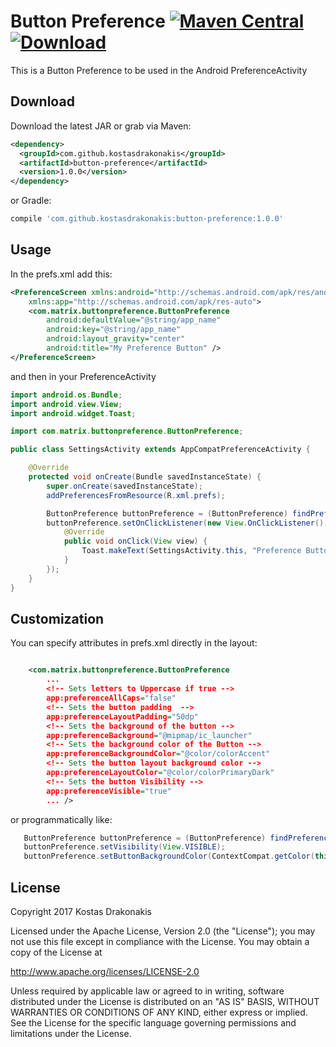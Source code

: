 # Button Preference [![Maven Central](https://img.shields.io/badge/Maven-button--preference-brightgreen.svg)](http://search.maven.org/#search%7Cga%7C1%7Ckostasdrakonakis) [![Download](https://api.bintray.com/packages/kdrakonakis/maven/button-preference/images/download.svg)](https://bintray.com/kdrakonakis/maven/button-preference/_latestVersion)

This is a Button Preference to be used in the Android PreferenceActivity

Download
--------

Download the latest JAR or grab via Maven:
```xml
<dependency>
  <groupId>com.github.kostasdrakonakis</groupId>
  <artifactId>button-preference</artifactId>
  <version>1.0.0</version>
</dependency>
```
or Gradle:
```groovy
compile 'com.github.kostasdrakonakis:button-preference:1.0.0'
```

Usage
-----

In the prefs.xml add this:

```xml
<PreferenceScreen xmlns:android="http://schemas.android.com/apk/res/android"
    xmlns:app="http://schemas.android.com/apk/res-auto">
    <com.matrix.buttonpreference.ButtonPreference
        android:defaultValue="@string/app_name"
        android:key="@string/app_name"
        android:layout_gravity="center"
        android:title="My Preference Button" />
</PreferenceScreen>
```

and then in your PreferenceActivity

```java
import android.os.Bundle;
import android.view.View;
import android.widget.Toast;

import com.matrix.buttonpreference.ButtonPreference;

public class SettingsActivity extends AppCompatPreferenceActivity {

    @Override
    protected void onCreate(Bundle savedInstanceState) {
        super.onCreate(savedInstanceState);
        addPreferencesFromResource(R.xml.prefs);

        ButtonPreference buttonPreference = (ButtonPreference) findPreference(getString(R.string.app_name));
        buttonPreference.setOnClickListener(new View.OnClickListener() {
            @Override
            public void onClick(View view) {
                Toast.makeText(SettingsActivity.this, "Preference Button clicked", Toast.LENGTH_SHORT).show();
            }
        });
    }
}
```

Customization
-------------

You can specify attributes in prefs.xml directly in the layout:

```xml

    <com.matrix.buttonpreference.ButtonPreference
        ...
        <!-- Sets letters to Uppercase if true -->
        app:preferenceAllCaps="false"
        <!-- Sets the button padding  -->
        app:preferenceLayoutPadding="50dp"
        <!-- Sets the background of the button -->
        app:preferenceBackground="@mipmap/ic_launcher"
        <!-- Sets the background color of the Button -->
        app:preferenceBackgroundColor="@color/colorAccent"
        <!-- Sets the button layout background color -->
        app:preferenceLayoutColor="@color/colorPrimaryDark"
        <!-- Sets the button Visibility -->
        app:preferenceVisible="true"
        ... />
```

or programmatically like:

```java
   ButtonPreference buttonPreference = (ButtonPreference) findPreference(getString(R.string.app_name));
   buttonPreference.setVisibility(View.VISIBLE);
   buttonPreference.setButtonBackgroundColor(ContextCompat.getColor(this, R.color.colorAccent));
```

License
-------

 Copyright 2017 Kostas Drakonakis

 Licensed under the Apache License, Version 2.0 (the "License");
 you may not use this file except in compliance with the License.
 You may obtain a copy of the License at

 http://www.apache.org/licenses/LICENSE-2.0

 Unless required by applicable law or agreed to in writing, software
 distributed under the License is distributed on an "AS IS" BASIS,
 WITHOUT WARRANTIES OR CONDITIONS OF ANY KIND, either express or implied.
 See the License for the specific language governing permissions and
 limitations under the License.
